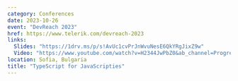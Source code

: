 ```yaml
---
category: Conferences
date: 2023-10-26
event: "DevReach 2023"
href: https://www.telerik.com/devreach-2023
links:
  Slides: "https://1drv.ms/p/s!AvUc1cvPrJnWvuNesE6QkYRgJixZ9w"
  Video: "https://www.youtube.com/watch?v=H2344JwPbZ0&ab_channel=ProgressTelerik"
location: Sofia, Bulgaria
title: "TypeScript for JavaScripties"
---
```

